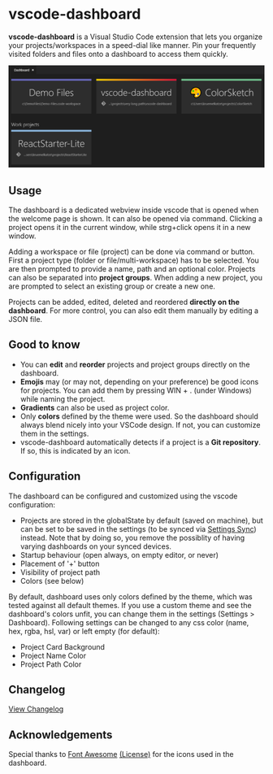 # vscode-dashboard

**vscode-dashboard** is a Visual Studio Code extension that lets you organize your projects/workspaces in a speed-dial like manner. Pin your frequently visited folders and files onto a dashboard to access them quickly.

![demo-screenshot](screenshot.png)

## Usage

The dashboard is a dedicated webview inside vscode that is opened when the welcome page is shown. It can also be opened via command. Clicking a project opens it in the current window, while strg+click opens it in a new window.

Adding a workspace or file (project) can be done via command or button. First a project type (folder or file/multi-workspace) has to be selected. You are then prompted to provide a name, path and an optional color. Projects can also be separated into **project groups**. When adding a new project, you are prompted to select an existing group or create a new one.

Projects can be added, edited, deleted and reordered **directly on the dashboard**. For more control, you can also edit them manually by editing a JSON file.

## Good to know

* You can **edit** and **reorder** projects and project groups directly on the dashboard.
* **Emojis** may (or may not, depending on your preference) be good icons for projects. You can add them by pressing WIN + . (under Windows) while naming the project.
* **Gradients** can also be used as project color.
* Only **colors** defined by the theme were used. So the dashboard should always blend nicely into your VSCode design. If not, you can customize them in the settings.
* vscode-dashboard automatically detects if a project is a **Git repository**. If so, this is indicated by an icon.

## Configuration

The dashboard can be configured and customized using the vscode configuration:

* Projects are stored in the globalState by default (saved on machine), but can be set to be saved in the settings (to be synced via [Settings Sync](https://marketplace.visualstudio.com/items?itemName=Shan.code-settings-sync)) instead. Note that by doing so, you remove the possiblity of having varying dashboards on your synced devices.
* Startup behaviour (open always, on empty editor, or never)
* Placement of '+' button
* Visibility of project path
* Colors (see below)

By default, dashboard uses only colors defined by the theme, which was tested against all default themes. If you use a custom theme and see the dashboard's colors unfit, you can change them in the settings (Settings > Dashboard). Following settings can be changed to any css color (name, hex, rgba, hsl, var) or left empty (for default):

* Project Card Background
* Project Name Color
* Project Path Color


## Changelog

[View Changelog](CHANGELOG.md)


## Acknowledgements
Special thanks to [Font Awesome](http://fontawesome.io) [(License)](https://fontawesome.com/license) for the icons used in the dashboard.